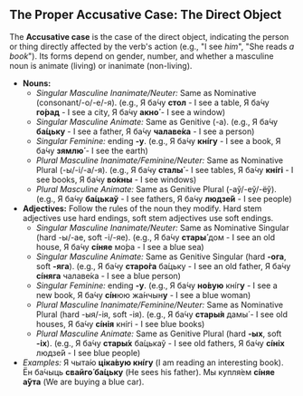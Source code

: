 ## The Proper Accusative Case: The Direct Object

The **Accusative case** is the case of the direct object, indicating the person or thing directly affected by the verb's action (e.g., "I see *him*", "She reads *a book*"). Its forms depend on gender, number, and whether a masculine noun is animate (living) or inanimate (non-living).

* **Nouns:**
    * *Singular Masculine Inanimate/Neuter:* Same as Nominative (consonant/-o/-e/-я). (e.g., Я ба́чу **стол** - I see a table, Я ба́чу **го́рад** - I see a city, Я ба́чу **акно́** - I see a window)
    * *Singular Masculine Animate:* Same as Genitive (-а). (e.g., Я ба́чу **ба́цьку** - I see a father, Я ба́чу **чалаве́ка** - I see a person)
    * *Singular Feminine:* ending **-у**. (e.g., Я ба́чу **кнíгу** - I see a book, Я ба́чу **зямлю́** - I see the earth)
    * *Plural Masculine Inanimate/Feminine/Neuter:* Same as Nominative Plural (-ы/-і/-а/-я). (e.g., Я ба́чу **сталы́** - I see tables, Я ба́чу **кнíгі** - I see books, Я ба́чу **во́кны** - I see windows)
    * *Plural Masculine Animate:* Same as Genitive Plural (-аў/-еў/-ёў). (e.g., Я ба́чу **ба́цькаў** - I see fathers, Я ба́чу **людзе́й** - I see people)
* **Adjectives:** Follow the rules of the noun they modify. Hard stem adjectives use hard endings, soft stem adjectives use soft endings.
    * *Singular Masculine Inanimate/Neuter:* Same as Nominative Singular (hard -ы/-ае, soft -і/-яе). (e.g., Я ба́чу **стары́** дом - I see an old house, Я ба́чу **сíняе** мо́ра - I see a blue sea)
    * *Singular Masculine Animate:* Same as Genitive Singular (hard **-ога**, soft **-яга**). (e.g., Я ба́чу **старо́га** ба́цьку - I see an old father, Я ба́чу **сíняга** чалаве́ка - I see a blue person)
    * *Singular Feminine:* ending **-у**. (e.g., Я ба́чу **но́вую** кнíг**у** - I see a new book, Я ба́чу **сíн**юю жа́нчын**у** - I see a blue woman)
    * *Plural Masculine Inanimate/Feminine/Neuter:* Same as Nominative Plural (hard -ыя/-ія, soft -ія). (e.g., Я ба́чу **стары́я** дамы́ - I see old houses, Я ба́чу **сíнія** кнíгі - I see blue books)
    * *Plural Masculine Animate:* Same as Genitive Plural (hard **-ых**, soft **-іх**). (e.g., Я ба́чу **стары́х** ба́цькаў - I see old fathers, Я ба́чу **сíніх** людзе́й - I see blue people)
* *Examples:* Я чыта́ю **ціка́вую кнíгу** (I am reading an interesting book). Ён ба́чыць **свайго́ ба́цьку** (He sees his father). Мы купля́ем **сíняе а́ўта** (We are buying a blue car).